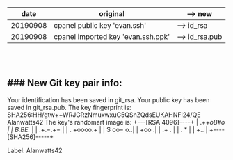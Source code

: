 date | original | --> new
--- | --- | ---
20190908 | cpanel public key 'evan.ssh' | --> id_rsa
20190908 | cpanel imported key 'evan.ssh.ppk' |  --> id_rsa.pub

<br>
<br>

<b> ### New Git key pair info: </b>
---
Your identification has been saved in git_rsa.
Your public key has been saved in git_rsa.pub.
The key fingerprint is:
SHA256:HH/gtw++WRJGRzNmuxwxuG5QSnZQdsEUKAHNFl24/QE Alanwatts42
The key's randomart image is:
+---[RSA 4096]----+
|        .++*oB#o |
|          B.BE.* |
|        .+.=.+=  |
|       . +oooo.+ |
|        S oo= o..|
|           +oo  .|
|           .+ .  |
|           . *   |
|            +..  |
+----[SHA256]-----+


Label: Alanwatts42

